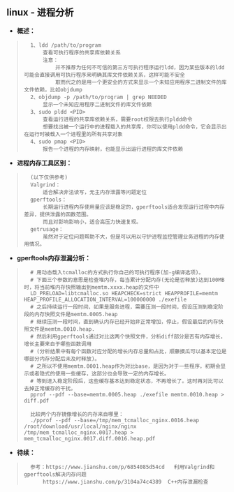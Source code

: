 ## linux - 进程分析
- **概述：**
>       1、ldd /path/to/program
>           查看可执行程序的共享库依赖关系
>           注意：
>               并不推荐为任何不可信的第三方可执行程序运行ldd，因为某些版本的ldd可能会直接调用可执行程序来明确其库文件依赖关系，这样可能不安全
>               取而代之的是用一个更安全的方式来显示一个未知应用程序二进制文件的库文件依赖，比如objdump
>       2、objdump -p /path/to/program | grep NEEDED
>           显示一个未知应用程序二进制文件的库文件依赖
>       3、sudo pldd <PID>
>           查看运行进程的共享库依赖关系，需要root权限去执行pldd命令
>           想要找出被一个运行中的进程载入的共享库，你可以使用pldd命令，它会显示出在运行时被载入一个进程里的所有共享对象
>       4、sudo pmap <PID>
>           报告一个进程的内存映射，也能显示出运行进程的库文件依赖
>

- **进程内存工具区别：**
>       (以下仅供参考)
>       Valgrind：
>           适合解决非法读写，无主内存泄露等问题定位
>       gperftools：
>           长期运行进程内存使用量应该是稳定的，gperftools适合发现运行过程中内存差异，提供泄露的函数范围。
>           而且对影响影响小，适合高压力快速复现。
>       getrusage：
>           虽然对于定位问题帮助不大，但是可以用以守护进程监控管理业务进程的内存使用情况。
>

- **gperftools内存泄漏分析：**
>       # 用动态载入tcmalloc的方式执行你自己的可执行程序(加-g编译选项)。
>       # 下面三个参数的意思是检查堆内存，每当累计分配内存(无论是否释放)达到100MB时，将当前堆内存快照输出到memtm.xxxx.heap的文件中
>       LD_PRELOAD=libtcmalloc.so HEAPCHECK=strict HEAPPROFILE=memtm HEAP_PROFILE_ALLOCATION_INTERVAL=100000000 ./exefile
>       # 之后持续运行一段时间，如果是服务进程，需要压测一段时间，假设压测到稳定阶段的内存快照文件是memtm.0005.heap
>       # 继续压测一段时间，直到确认内存已经开始非正常增加，停止，假设最后的内存快照文件是memtm.0010.heap.
>       # 然后利用gperftools通过对比这两个快照文件，分析diff部分是否有内存增长，增长主要来自于哪些函数调用
>       # (分析结果中有每个函数对应分配的增长内存总量和占比，顺藤摸瓜可以基本定位是哪部分内存分配后未及时释放)。
>       # 之所以不使用memtm.0001.heap作为对比base，是因为对于一些程序，初期会显示或者隐式的使用一些缓存，这部分也会导致一定的内存增长。
>       # 等到进入稳定阶段后，这些缓存基本达到稳定状态，不再增长了。这时再对比可以去掉正常缓存的干扰。
>       pprof --pdf --base=memtm.0005.heap ./exefile memtm.0010.heap > diff.pdf
>
>       比较两个内存镜像增长的内存来自哪里：
>       ./pprof --pdf --base=/tmp/mem_tcmalloc_nginx.0016.heap /root/download/usr/local/nginx/nginx /tmp/mem_tcmalloc_nginx.0017.heap > mem_tcmalloc_nginx.0017.diff.0016.heap.pdf
>
>
>
>
>
>

- **待续：**
>       参考：https://www.jianshu.com/p/6854085d54cd   利用Valgrind和gperftools解决内存问题
>           https://www.jianshu.com/p/3104a74c4389  C++内存泄漏检查
>
>
>
>
>
>
>
>
>
>
>
>
>
>
>
>
>
>
